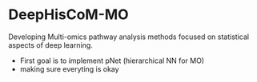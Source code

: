 # DeepHisCoM-MO
Developing Multi-omics pathway analysis methods focused on statistical aspects of deep learning.
- First goal is to implement pNet (hierarchical NN for MO)
- making sure everyting is okay
